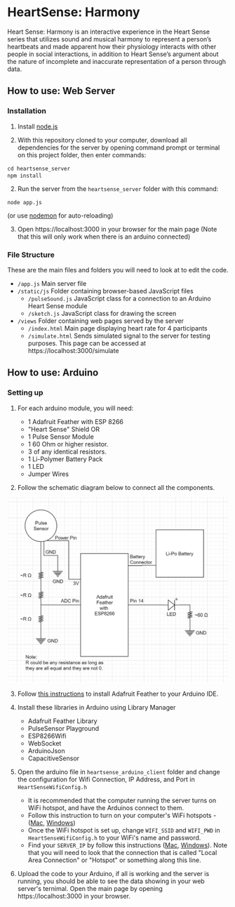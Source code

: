 # HeartSense: Harmony

Heart Sense: Harmony is an interactive experience in the Heart Sense series that utilizes sound and musical harmony to represent a person’s heartbeats and made apparent how their physiology interacts with other people in social interactions, in addition to Heart Sense’s argument about the nature of  incomplete and inaccurate representation of a person through data.


## How to use: Web Server

### Installation

1. Install [node.js](https://nodejs.org/)

1. With this repository cloned to your computer, download all dependencies for the server by opening command prompt or terminal on this project folder, then enter commands:

```
cd heartsense_server
npm install
```


2. Run the server from the `heartsense_server` folder with this command:

```
node app.js
```

(or use [nodemon](https://www.npmjs.com/package/nodemon) for auto-reloading)


3. Open https://localhost:3000 in your browser for the main page (Note that this will only work when there is an arduino connected)


### File Structure

These are the main files and folders you will need to look at to edit the code.

- `/app.js` Main server file
- `/static/js` Folder containing browser-based JavaScript files
    - `/pulseSound.js` JavaScript class for a connection to an Arduino Heart Sense module
    - `/sketch.js` JavaScript class for drawing the screen 
- `/views` Folder containing web pages served by the server
    - `/index.html` Main page displaying heart rate for 4 participants
    - `/simulate.html` Sends simulated signal to the server for testing purposes. This page can be accessed at https://localhost:3000/simulate


## How to use: Arduino

### Setting up

1. For each arduino module, you will need:

    - 1 Adafruit Feather with ESP 8266
    - "Heart Sense" Shield OR
    - 1 Pulse Sensor Module
    - 1 60 Ohm or higher resistor.
    - 3 of any identical resistors.
    - 1 Li-Polymer Battery Pack
    - 1 LED
    - Jumper Wires

2. Follow the schematic diagram below to connect all the components.

![Heart Sense Module Schematic](/schematic.jpg)

3. Follow [this instructions](https://learn.adafruit.com/adafruit-feather-huzzah-esp8266/using-arduino-ide) to install Adafruit Feather to your Arduino IDE.

4. Install these libraries in Arduino using Library Manager

    - Adafruit Feather Library
    - PulseSensor Playground
    - ESP8266Wifi
    - WebSocket
    - ArduinoJson
    - CapacitiveSensor

5. Open the arduino file in `heartsense_arduino_client` folder and change the configuration for Wifi Connection, IP Address, and Port in `HeartSenseWifiConfig.h`
    
    - It is recommended that the computer running the server turns on WiFi hotspot, and have the Arduinos connect to them.
    - Follow this instruction to turn on your computer's WiFi hotspots - ([Mac](https://www.imore.com/how-turn-your-macs-internet-connection-wifi-hotspot-internet-sharing), [Windows](https://support.microsoft.com/en-us/help/4027762/windows-use-your-pc-as-a-mobile-hotspot))
    - Once the WiFi hotspot is set up, change `WIFI_SSID` and `WIFI_PWD` in `HeartSenseWifiConfig.h` to your WiFi's name and password.
    - Find your `SERVER_IP` by follow this instructions ([Mac](http://osxdaily.com/2010/11/21/find-ip-address-mac/), [Windows](https://support.microsoft.com/en-us/help/15291/windows-find-pc-ip-address)). Note that you will need to look that the connection that is called "Local Area Connection" or "Hotspot" or something along this line.

6. Upload the code to your Arduino, if all is working and the server is running, you should be able to see the data showing in your web server's ternimal. Open the main page by opening https://localhost:3000 in your browser.

